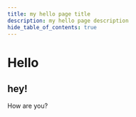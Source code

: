 ```yaml
---
title: my hello page title
description: my hello page description
hide_table_of_contents: true
---
```


# Hello
## hey!
How are you?
